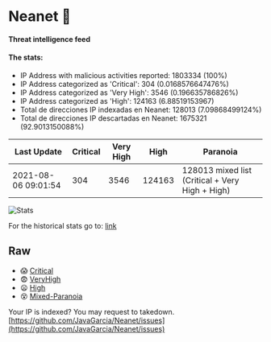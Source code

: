 # Neanet :hocho:
#### Threat intelligence feed
#### The stats:

- IP Address with malicious activities reported: 1803334 (100%)
- IP Address categorized as 'Critical':  304 (0.0168576647476%)
- IP Address categorized as 'Very High':  3546 (0.196635786826%)
- IP Address categorized as 'High':  124163 (6.88519153967)
- Total de direcciones IP indexadas en Neanet:  128013 (7.09868499124%)
- Total de direcciones IP descartadas en Neanet:  1675321 (92.9013150088%)

| Last Update | Critical | Very High | High | Paranoia |
| --- | --- | --- | --- | --- |
| 2021-08-06 09:01:54 | 304 | 3546 | 124163 | 128013 mixed list (Critical + Very High + High)|

![Stats](https://docs.google.com/spreadsheets/d/e/2PACX-1vSnaNMIXVabIpDJjufMlzH7poXnshF3mgd8Is1g9ytUEzVsP5my4Trn8f-xkoLLQ38xpL3HtmUexLo6/pubchart?oid=501124687&format=image)

For the historical stats go to: [link](/stats.csv)
## Raw
- :scream: [Critical](https://raw.githubusercontent.com/JavaGarcia/Neanet/master/blacklists/neanet_critical.txt)
- :fearful: [VeryHigh](https://raw.githubusercontent.com/JavaGarcia/Neanet/master/blacklists/neanet_veryHigh.txtt)
- :frowning: [High](https://raw.githubusercontent.com/JavaGarcia/Neanet/master/blacklists/neanet_high.txt)
- :dizzy_face: [Mixed-Paranoia](https://raw.githubusercontent.com/JavaGarcia/Neanet/master/blacklists/neanet_all.txt)


Your IP is indexed? You may request to takedown. [https://github.com/JavaGarcia/Neanet/issues](https://github.com/JavaGarcia/Neanet/issues)























































































































































































































































































































































































































































































































































































































































































































































































































































































































































































































































































































































































































































































































































































































































































































































































































































































































































































































































































































































































































































































































































































































































































































































































































































































































































































































































































































































































































































































































































































































































































































































































































































































































































































































































































































































































































































































































































































































































































































































































































































































































































































































































































































































































































































































































































































































































































































































































































































































































































































































































































































































































































































































































































































































































































































































































































































































































































































































































































































































































































































































































































































































































































































































































































































































































































































































































































































































































































































































































































































































































































































































































































































































































































































































































































































































































































































































































































































































































































































































































































































































































































































































